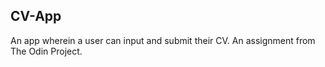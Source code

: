## CV-App

An app wherein a user can input and submit their CV. An assignment from The Odin Project.